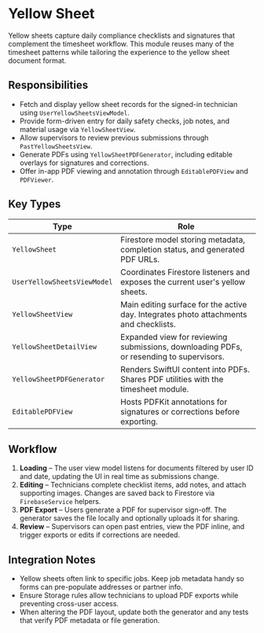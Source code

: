# Yellow Sheet

Yellow sheets capture daily compliance checklists and signatures that complement the timesheet workflow. This module reuses many of the timesheet patterns while tailoring the experience to the yellow sheet document format.

## Responsibilities

- Fetch and display yellow sheet records for the signed-in technician using `UserYellowSheetsViewModel`.
- Provide form-driven entry for daily safety checks, job notes, and material usage via `YellowSheetView`.
- Allow supervisors to review previous submissions through `PastYellowSheetsView`.
- Generate PDFs using `YellowSheetPDFGenerator`, including editable overlays for signatures and corrections.
- Offer in-app PDF viewing and annotation through `EditablePDFView` and `PDFViewer`.

## Key Types

| Type | Role |
| --- | --- |
| `YellowSheet` | Firestore model storing metadata, completion status, and generated PDF URLs. |
| `UserYellowSheetsViewModel` | Coordinates Firestore listeners and exposes the current user's yellow sheets. |
| `YellowSheetView` | Main editing surface for the active day. Integrates photo attachments and checklists. |
| `YellowSheetDetailView` | Expanded view for reviewing submissions, downloading PDFs, or resending to supervisors. |
| `YellowSheetPDFGenerator` | Renders SwiftUI content into PDFs. Shares PDF utilities with the timesheet module. |
| `EditablePDFView` | Hosts PDFKit annotations for signatures or corrections before exporting. |

## Workflow

1. **Loading** – The user view model listens for documents filtered by user ID and date, updating the UI in real time as submissions change.
2. **Editing** – Technicians complete checklist items, add notes, and attach supporting images. Changes are saved back to Firestore via `FirebaseService` helpers.
3. **PDF Export** – Users generate a PDF for supervisor sign-off. The generator saves the file locally and optionally uploads it for sharing.
4. **Review** – Supervisors can open past entries, view the PDF inline, and trigger exports or edits if corrections are needed.

## Integration Notes

- Yellow sheets often link to specific jobs. Keep job metadata handy so forms can pre-populate addresses or partner info.
- Ensure Storage rules allow technicians to upload PDF exports while preventing cross-user access.
- When altering the PDF layout, update both the generator and any tests that verify PDF metadata or file generation.
